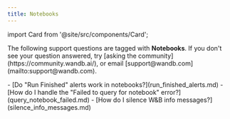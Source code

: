 ```yaml
---
title: Notebooks 
---
```

import Card from '@site/src/components/Card';

<Card className="card-light-gray">
  <p>The following support questions are tagged with <b>Notebooks</b>. If you don't see 
your question answered, try [asking the community](https://community.wandb.ai/), 
or email [support@wandb.com](mailto:support@wandb.com).</p>
</Card>
- [Do "Run Finished" alerts work in notebooks?](run_finished_alerts.md)
- [How do I handle the "Failed to query for notebook" error?](query_notebook_failed.md)
- [How do I silence W&B info messages?](silence_info_messages.md)
